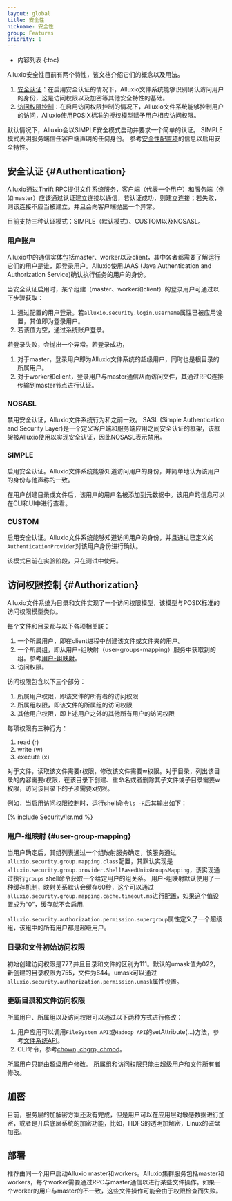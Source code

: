 ```yaml
---
layout: global
title: 安全性
nickname: 安全性
group: Features
priority: 1
---
```


* 内容列表
{:toc}

Alluxio安全性目前有两个特性，该文档介绍它们的概念以及用法。

1. [安全认证](#authentication)：在启用安全认证的情况下，Alluxio文件系统能够识别确认访问用户的身份，这是访问权限以及加密等其他安全特性的基础。
2. [访问权限控制](#authorization)：在启用访问权限控制的情况下，Alluxio文件系统能够控制用户的访问，Alluxio使用POSIX标准的授权模型赋予用户相应访问权限。

默认情况下，Alluxio会以SIMPLE安全模式启动并要求一个简单的认证。
SIMPLE模式表明服务端信任客户端声明的任何身份。
参考[安全性配置项](Configuration-Settings.html#security-configuration)的信息以启用安全特性。

## 安全认证 {#Authentication}

Alluxio通过Thrift RPC提供文件系统服务，客户端（代表一个用户）和服务端（例如master）应该通过认证建立连接以通信，若认证成功，则建立连接；若失败，则该连接不应当被建立，并且会向客户端抛出一个异常。

目前支持三种认证模式：SIMPLE（默认模式）、CUSTOM以及NOSASL。

### 用户账户

Alluxio中的通信实体包括master、worker以及client，其中各者都需要了解运行它们的用户是谁，即登录用户。Alluxio使用JAAS (Java Authentication and
Authorization Service)确认执行任务的用户的身份。

当安全认证启用时，某个组建（master、worker和client）的登录用户可通过以下步骤获取：

1. 通过配置的用户登录。若`alluxio.security.login.username`属性已被应用设置，其值即为登录用户。
2. 若该值为空，通过系统账户登录。

若登录失败，会抛出一个异常。若登录成功，

1. 对于master，登录用户即为Alluxio文件系统的超级用户，同时也是根目录的所属用户。
2. 对于worker和client，登录用户与master通信从而访问文件，其通过RPC连接传输到master节点进行认证。

### NOSASL

禁用安全认证，Alluxio文件系统行为和之前一致。
SASL (Simple Authentication and Security Layer)是一个定义客户端和服务端应用之间安全认证的框架，该框架被Alluxio使用以实现安全认证，因此NOSASL表示禁用。

### SIMPLE

启用安全认证。Alluxio文件系统能够知道访问用户的身份，并简单地认为该用户的身份与他声称的一致。

在用户创建目录或文件后，该用户的用户名被添加到元数据中。该用户的信息可以在CLI和UI中进行查看。

### CUSTOM

启用安全认证。Alluxio文件系统能够知道访问用户的身份，并且通过已定义的`AuthenticationProvider`对该用户身份进行确认。

该模式目前在实验阶段，只在测试中使用。

## 访问权限控制 {#Authorization}

Alluxio文件系统为目录和文件实现了一个访问权限模型，该模型与POSIX标准的访问权限模型类似。

每个文件和目录都与以下各项相关联：

1. 一个所属用户，即在client进程中创建该文件或文件夹的用户。
2. 一个所属组，即从用户-组映射（user-groups-mapping）服务中获取到的组。参考[用户-组映射](#user-group-mapping)。
3. 访问权限。

访问权限包含以下三个部分：

1. 所属用户权限，即该文件的所有者的访问权限
2. 所属组权限，即该文件的所属组的访问权限
3. 其他用户权限，即上述用户之外的其他所有用户的访问权限

每项权限有三种行为：

1. read (r)
2. write (w)
3. execute (x)

对于文件，读取该文件需要r权限，修改该文件需要w权限。对于目录，列出该目录的内容需要r权限，在该目录下创建、重命名或者删除其子文件或子目录需要w权限，访问该目录下的子项需要x权限。

例如，当启用访问权限控制时，运行shell命令`ls -R`后其输出如下：

{% include Security/lsr.md %}

### 用户-组映射 {#user-group-mapping}

当用户确定后，其组列表通过一个组映射服务确定，该服务通过`alluxio.security.group.mapping.class`配置，其默认实现是
`alluxio.security.group.provider.ShellBasedUnixGroupsMapping`，该实现通过执行`groups` shell命令获取一个给定用户的组关系。
用户-组映射默认使用了一种缓存机制，映射关系默认会缓存60秒，这个可以通过`alluxio.security.group.mapping.cache.timeout.ms`进行配置，如果这个值设置成为“0”，缓存就不会启用.

`alluxio.security.authorization.permission.supergroup`属性定义了一个超级组，该组中的所有用户都是超级用户。

### 目录和文件初始访问权限

初始创建访问权限是777,并且目录和文件的区别为111。默认的umask值为022，新创建的目录权限为755，文件为644。umask可以通过`alluxio.security.authorization.permission.umask`属性设置。

### 更新目录和文件访问权限

所属用户、所属组以及访问权限可以通过以下两种方式进行修改：

1. 用户应用可以调用`FileSystem API`或`Hadoop API`的setAttribute(...)方法，参考[文件系统API](File-System-API.html)。
2. CLI命令，参考[chown, chgrp, chmod](Command-Line-Interface.html#list-of-operations)。

所属用户只能由超级用户修改。
所属组和访问权限只能由超级用户和文件所有者修改。

## 加密

目前，服务层的加解密方案还没有完成，但是用户可以在应用层对敏感数据进行加密，或者是开启底层系统的加密功能，比如，HDFS的透明加解密，Linux的磁盘加密。

## 部署

推荐由同一个用户启动Alluxio master和workers。Alluxio集群服务包括master和workers，每个worker需要通过RPC与master通信以进行某些文件操作。如果一个worker的用户与master的不一致，这些文件操作可能会由于权限检查而失败。
